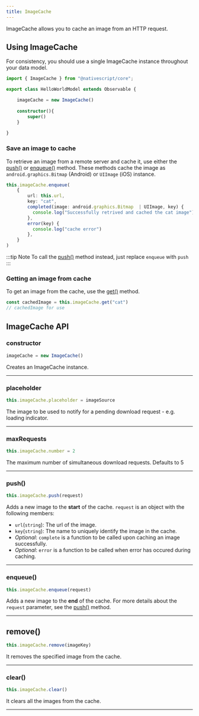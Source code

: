 ```yaml
---
title: ImageCache
---
```


ImageCache allows you to cache an image from an HTTP request.

## Using ImageCache
For consistency, you should use a single ImageCache instance
throughout your data model.

```ts
import { ImageCache } from "@nativescript/core";

export class HelloWorldModel extends Observable {

    imageCache = new ImageCache()
    
    constructor(){
        super()
    }
    
}
```
### Save an image to cache
To retrieve an image from a remote server and cache it, use either the [push()](#push) or [enqueue()](#enqueue) method. These methods cache the image as `android.graphics.Bitmap` (Android) or `UIImage` (iOS) instance.

```ts
this.imageCache.enqueue(
    {
        url: this.url,
        key: "cat",
        completed(image: android.graphics.Bitmap  | UIImage, key) {
          console.log("Successfully retrived and cached the cat image")
        },
        error(key) {
          console.log("cache error")
        },
    }
)
```
:::tip Note
To call the [push()](#push) method instead, just replace `enqueue` with `push`
:::

### Getting an image from cache
To get an image from the cache, use the [get()]() method.

```ts
const cachedImage = this.imageCache.get("cat")
// cachedImage for use
```

## ImageCache API

### constructor
```ts
imageCache = new ImageCache()
```
Creates an ImageCache instance.

---


<!-- ### downloadedEvent
```ts
self.on(ImageCache.downloadedEvent, (args: DownloadedData) => {
   
    })
```

---

### downloadedEvent
```ts
self.on(ImageCache.downloadErrorEvent, (args: DownloadError) => {
   
    })
```

--- -->

### placeholder
```ts
this.imageCache.placeholder = imageSource
```
The image to be used to notify for a pending download request - e.g. loading indicator.

---
### maxRequests
```ts
this.imageCache.number = 2
```
The maximum number of simultaneous download requests. Defaults to 5

---

<!-- ### enableDownload()
```ts
imageCache.enableDownload()
```
Enables suspended download requests.

---
### disableDownload()
```ts
imageCache.disableDownload()
```
Temporary disables download requests.

--- -->

### push()
```ts
this.imageCache.push(request)
```
Adds a new image to the **start** of the cache. `request` is an object with the following members:

- `url`(`string`): The url of the image.
- `key`(`string`): The name to uniquely identify the image in the cache.
-  _Optional_: `complete` is a function to be called upon caching an image successfully. 
-  _Optional_: `error` is a function to be called when error has occured during caching.
---

### enqueue()
```ts
this.imageCache.enqueue(request)
```
Adds a new image to the **end** of the cache. For more details about the `request` parameter, see the [push()](#push) method.

---

## remove()
```ts
this.imageCache.remove(imageKey)
```
It removes the specified image from the cache.

---

### clear()
```ts
this.imageCache.clear()
```
It clears all the images from the cache.

---